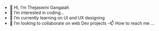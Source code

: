 - 👋 Hi, I’m Thejaswini Gangaiah
- 👀 I’m interested in coding...
- 🌱 I’m currently learning on UI and UX designing
- 💞️ I’m looking to collaborate on web Dev projects
-📫 How to reach me ...

<!---
thejaswini89/thejaswini89 is a ✨ special ✨ repository because its `README.md` (this file) appears on your GitHub profile.
You can click the Preview link to take a look at your changes.
--->
